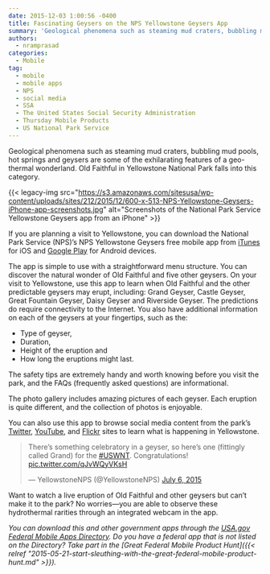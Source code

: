 ```yaml
---
date: 2015-12-03 1:00:56 -0400
title: Fascinating Geysers on the NPS Yellowstone Geysers App
summary: 'Geological phenomena such as steaming mud craters, bubbling mud pools, hot springs and geysers are some of the exhilarating features of a geo-thermal wonderland. Old Faithful in Yellowstone National Park falls into this category. If you are planning a visit to'
authors:
  - nramprasad
categories:
  - Mobile
tag:
  - mobile
  - mobile apps
  - NPS
  - social media
  - SSA
  - The United States Social Security Administration
  - Thursday Mobile Products
  - US National Park Service
---
```


Geological phenomena such as steaming mud craters, bubbling mud pools, hot springs and geysers are some of the exhilarating features of a geo-thermal wonderland. Old Faithful in Yellowstone National Park falls into this category.

{{< legacy-img src="https://s3.amazonaws.com/sitesusa/wp-content/uploads/sites/212/2015/12/600-x-513-NPS-Yellowstone-Geysers-iPhone-app-screenshots.jpg" alt="Screenshots of the National Park Service Yellowstone Geysers app from an iPhone" >}}

If you are planning a visit to Yellowstone, you can download the National Park Service (NPS)&#8217;s NPS Yellowstone Geysers free mobile app from [iTunes](https://itunes.apple.com/us/app/nps-yellowstone-geysers/id901014175?mt=8) for iOS and [Google Play](https://play.google.com/store/apps/details?id=gov.nps.geysers&hl=en) for Android devices.

The app is simple to use with a straightforward menu structure. You can discover the natural wonder of Old Faithful and five other geysers. On your visit to Yellowstone, use this app to learn when Old Faithful and the other predictable geysers may erupt, including: Grand Geyser, Castle Geyser, Great Fountain Geyser, Daisy Geyser and Riverside Geyser. The predictions do require connectivity to the Internet. You also have additional information on each of the geysers at your fingertips, such as the:

  * Type of geyser,
  * Duration,
  * Height of the eruption and
  * How long the eruptions might last.

The safety tips are extremely handy and worth knowing before you visit the park, and the FAQs (frequently asked questions) are informational.

The photo gallery includes amazing pictures of each geyser. Each eruption is quite different, and the collection of photos is enjoyable.

You can also use this app to browse social media content from the park&#8217;s [Twitter](https://twitter.com/YellowstoneNPS), [YouTube](https://www.youtube.com/user/YellowstoneNPS), and [Flickr](https://www.flickr.com/photos/yellowstonenps/) sites to learn what is happening in Yellowstone.

<blockquote class="twitter-tweet" lang="en">
  <p dir="ltr" lang="en">
    There&#8217;s something celebratory in a geyser, so here&#8217;s one (fittingly called Grand) for the <a href="https://twitter.com/hashtag/USWNT?src=hash">#USWNT</a>. Congratulations! <a href="http://t.co/qJvWQyVKsH">pic.twitter.com/qJvWQyVKsH</a>
  </p>
  
  <p>
    — YellowstoneNPS (@YellowstoneNPS) <a href="https://twitter.com/YellowstoneNPS/status/617866373411287040">July 6, 2015</a>
  </p>
</blockquote>

Want to watch a live eruption of Old Faithful and other geysers but can’t make it to the park? No worries—you are able to observe these hydrothermal rarities through an integrated webcam in the app.

_You can download this and other government apps through the [USA.gov Federal Mobile Apps Directory](https://www.usa.gov/mobile-apps). Do you have a federal app that is not listed on the Directory? Take part in the [Great Federal Mobile Product Hunt]({{< relref "2015-05-21-start-sleuthing-with-the-great-federal-mobile-product-hunt.md" >}})._